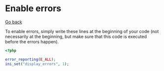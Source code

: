 # Enable errors

[Go back](..#error-500-internal-server-error)

To enable errors, simply write these lines at the beginning of your code <span class="tms">(not necessarily at the beginning, but make sure that this code is executed before the errors happen)</span>.

```php
<?php

error_reporting(E_ALL);
ini_set("display_errors", 1);
```

